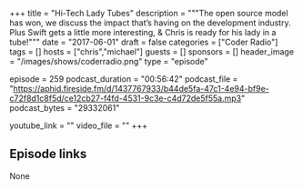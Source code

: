 +++
title = "Hi-Tech Lady Tubes"
description = """The open source model has won, we discuss the impact that’s having on the development industry. Plus Swift gets a little more interesting, & Chris is ready for his lady in a tube!"""
date = "2017-06-01"
draft = false
categories = ["Coder Radio"]
tags = []
hosts = ["chris","michael"]
guests = []
sponsors = []
header_image = "/images/shows/coderradio.png"
type = "episode"

episode = 259
podcast_duration = "00:56:42"
podcast_file = "https://aphid.fireside.fm/d/1437767933/b44de5fa-47c1-4e94-bf9e-c72f8d1c8f5d/ce12cb27-f4fd-4531-9c3e-c4d72de5f55a.mp3"
podcast_bytes = "29332061"

youtube_link = ""
video_file = ""
+++

## Episode links

None

